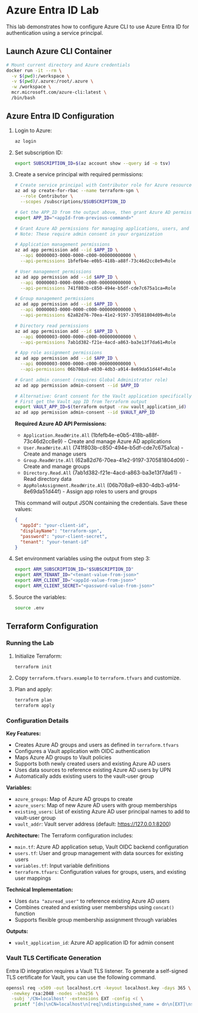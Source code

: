 # Azure Entra ID Lab

This lab demonstrates how to configure Azure CLI to use Azure Entra ID for authentication using a service principal.

## Launch Azure CLI Container

```bash
# Mount current directory and Azure credentials
docker run -it --rm \
  -v $(pwd):/workspace \
  -v $(pwd)/.azure:/root/.azure \
  -w /workspace \
  mcr.microsoft.com/azure-cli:latest \
  /bin/bash
```

## Azure Entra ID Configuration

1. Login to Azure:
   ```bash
   az login
   ```

2. Set subscription ID:
   ```bash
   export SUBSCRIPTION_ID=$(az account show --query id -o tsv)
   ```

3. Create a service principal with required permissions:
   ```bash
   # Create service principal with Contributor role for Azure resources
   az ad sp create-for-rbac --name terraform-spn \
     --role Contributor \
     --scopes /subscriptions/$SUBSCRIPTION_ID
   
   # Get the APP_ID from the output above, then grant Azure AD permissions
   export APP_ID="<appId-from-previous-command>"
   
   # Grant Azure AD permissions for managing applications, users, and groups
   # Note: These require admin consent in your organization
   
   # Application management permissions
   az ad app permission add --id $APP_ID \
     --api 00000003-0000-0000-c000-000000000000 \
     --api-permissions 1bfefb4e-e0b5-418b-a88f-73c46d2cc8e9=Role
   
   # User management permissions
   az ad app permission add --id $APP_ID \
     --api 00000003-0000-0000-c000-000000000000 \
     --api-permissions 741f803b-c850-494e-b5df-cde7c675a1ca=Role
   
   # Group management permissions
   az ad app permission add --id $APP_ID \
     --api 00000003-0000-0000-c000-000000000000 \
     --api-permissions 62a82d76-70ea-41e2-9197-370581804d09=Role
   
   # Directory read permissions
   az ad app permission add --id $APP_ID \
     --api 00000003-0000-0000-c000-000000000000 \
     --api-permissions 7ab1d382-f21e-4acd-a863-ba3e13f7da61=Role
   
   # App role assignment permissions
   az ad app permission add --id $APP_ID \
     --api 00000003-0000-0000-c000-000000000000 \
     --api-permissions 06b708a9-e830-4db3-a914-8e69da51d44f=Role
   
   # Grant admin consent (requires Global Administrator role)
   az ad app permission admin-consent --id $APP_ID
   
   # Alternative: Grant consent for the Vault application specifically
   # First get the Vault app ID from Terraform output
   export VAULT_APP_ID=$(terraform output -raw vault_application_id)
   az ad app permission admin-consent --id $VAULT_APP_ID
   ```
   
   **Required Azure AD API Permissions:**
   - `Application.ReadWrite.All` (1bfefb4e-e0b5-418b-a88f-73c46d2cc8e9) - Create and manage Azure AD applications
   - `User.ReadWrite.All` (741f803b-c850-494e-b5df-cde7c675a1ca) - Create and manage users
   - `Group.ReadWrite.All` (62a82d76-70ea-41e2-9197-370581804d09) - Create and manage groups
   - `Directory.Read.All` (7ab1d382-f21e-4acd-a863-ba3e13f7da61) - Read directory data
   - `AppRoleAssignment.ReadWrite.All` (06b708a9-e830-4db3-a914-8e69da51d44f) - Assign app roles to users and groups

   This command will output JSON containing the credentials. Save these values:
   ```json
   {
     "appId": "your-client-id",
     "displayName": "terraform-spn",
     "password": "your-client-secret",
     "tenant": "your-tenant-id"
   }
   ```

4. Set environment variables using the output from step 3:
   ```bash
   export ARM_SUBSCRIPTION_ID="$SUBSCRIPTION_ID"
   export ARM_TENANT_ID="<tenant-value-from-json>"
   export ARM_CLIENT_ID="<appId-value-from-json>"
   export ARM_CLIENT_SECRET="<password-value-from-json>"
   ```

5. Source the variables:
   ```bash
   source .env
   ```

## Terraform Configuration

### Running the Lab

1. Initialize Terraform:
   ```bash
   terraform init
   ```

2. Copy `terraform.tfvars.example` to `terraform.tfvars` and customize.

3. Plan and apply:
   ```bash
   terraform plan
   terraform apply
   ```

### Configuration Details

**Key Features:**
- Creates Azure AD groups and users as defined in `terraform.tfvars`
- Configures a Vault application with OIDC authentication
- Maps Azure AD groups to Vault policies
- Supports both newly created users and existing Azure AD users
- Uses data sources to reference existing Azure AD users by UPN
- Automatically adds existing users to the vault-user group

**Variables:**
- `azure_groups`: Map of Azure AD groups to create
- `azure_users`: Map of new Azure AD users with group memberships
- `existing_users`: List of existing Azure AD user principal names to add to vault-user group
- `vault_addr`: Vault server address (default: https://127.0.0.1:8200)

**Architecture:**
The Terraform configuration includes:
- `main.tf`: Azure AD application setup, Vault OIDC backend configuration
- `users.tf`: User and group management with data sources for existing users
- `variables.tf`: Input variable definitions
- `terraform.tfvars`: Configuration values for groups, users, and existing user mappings

**Technical Implementation:**
- Uses `data "azuread_user"` to reference existing Azure AD users
- Combines created and existing user memberships using `concat()` function
- Supports flexible group membership assignment through variables

**Outputs:**
- `vault_application_id`: Azure AD application ID for admin consent

### Vault TLS Certificate Generation
Entra ID integration requires a Vault TLS listener.
To generate a self-signed TLS certificate for Vault, you can use the following command.
```bash
openssl req -x509 -out localhost.crt -keyout localhost.key -days 365 \
  -newkey rsa:2048 -nodes -sha256 \
  -subj '/CN=localhost' -extensions EXT -config <( \
   printf "[dn]\nCN=localhost\n[req]\ndistinguished_name = dn\n[EXT]\nsubjectAltName=DNS:localhost,DNS:vault,IP:127.0.0.1\nkeyUsage=digitalSignature\nextendedKeyUsage=serverAuth")
```